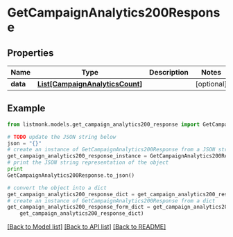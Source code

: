 # GetCampaignAnalytics200Response


## Properties
Name | Type | Description | Notes
------------ | ------------- | ------------- | -------------
**data** | [**List[CampaignAnalyticsCount]**](CampaignAnalyticsCount.md) |  | [optional] 

## Example

```python
from listmonk.models.get_campaign_analytics200_response import GetCampaignAnalytics200Response

# TODO update the JSON string below
json = "{}"
# create an instance of GetCampaignAnalytics200Response from a JSON string
get_campaign_analytics200_response_instance = GetCampaignAnalytics200Response.from_json(json)
# print the JSON string representation of the object
print
GetCampaignAnalytics200Response.to_json()

# convert the object into a dict
get_campaign_analytics200_response_dict = get_campaign_analytics200_response_instance.to_dict()
# create an instance of GetCampaignAnalytics200Response from a dict
get_campaign_analytics200_response_form_dict = get_campaign_analytics200_response.from_dict(
    get_campaign_analytics200_response_dict)
```
[[Back to Model list]](../README.md#documentation-for-models) [[Back to API list]](../README.md#documentation-for-api-endpoints) [[Back to README]](../README.md)


